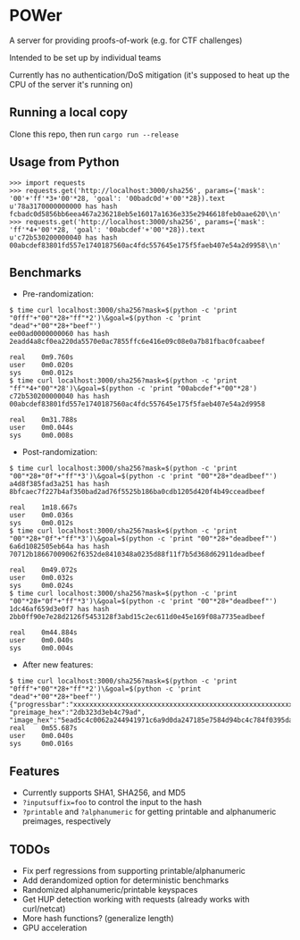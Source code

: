 # POWer

A server for providing proofs-of-work (e.g. for CTF challenges)

Intended to be set up by individual teams

Currently has no authentication/DoS mitigation (it's supposed to heat up the CPU of the server it's running on)

## Running a local copy

Clone this repo, then run `cargo run --release`

## Usage from Python
```
>>> import requests
>>> requests.get('http://localhost:3000/sha256', params={'mask': '00'+'ff'*3+'00'*28, 'goal': '00badc0d'+'00'*28}).text
u'78a3170000000000 has hash fcbadc0d5856bb6eea467a236218eb5e16017a1636e335e2946618feb0aae620\\n'
>>> requests.get('http://localhost:3000/sha256', params={'mask': 'ff'*4+'00'*28, 'goal': '00abcdef'+'00'*28}).text
u'c72b530200000040 has hash 00abcdef83801fd557e1740187560ac4fdc557645e175f5faeb407e54a2d9958\\n'
```

## Benchmarks

- Pre-randomization:
```
$ time curl localhost:3000/sha256?mask=$(python -c 'print "0fff"+"00"*28+"ff"*2')\&goal=$(python -c 'print "dead"+"00"*28+"beef"')
ee00ad0000000060 has hash 2eadd4a8cf0ea220da5570e0ac7855ffc6e416e09c08e0a7b81fbac0fcaabeef

real    0m9.760s
user    0m0.020s
sys     0m0.012s
$ time curl localhost:3000/sha256?mask=$(python -c 'print "ff"*4+"00"*28')\&goal=$(python -c 'print "00abcdef"+"00"*28')
c72b530200000040 has hash 00abcdef83801fd557e1740187560ac4fdc557645e175f5faeb407e54a2d9958

real    0m31.788s
user    0m0.044s
sys     0m0.008s
```
- Post-randomization:
```
$ time curl localhost:3000/sha256?mask=$(python -c 'print "00"*28+"0f"+"ff"*3')\&goal=$(python -c 'print "00"*28+"deadbeef"')
a4d8f385fad3a251 has hash 8bfcaec7f227b4af350bad2ad76f5525b186ba0cdb1205d420f4b49cceadbeef

real    1m18.667s
user    0m0.036s
sys     0m0.012s
$ time curl localhost:3000/sha256?mask=$(python -c 'print "00"*28+"0f"+"ff"*3')\&goal=$(python -c 'print "00"*28+"deadbeef"')
6a6d1082505eb64a has hash 70712b18667009062f6352de8410348a0235d88f11f7b5d368d62911deadbeef

real    0m49.072s
user    0m0.032s
sys     0m0.024s
$ time curl localhost:3000/sha256?mask=$(python -c 'print "00"*28+"0f"+"ff"*3')\&goal=$(python -c 'print "00"*28+"deadbeef"')
1dc46af659d3e0f7 has hash 2bb0ff90e7e28d2126f5453128f3abd15c2ec611d0e45e169f08a7735eadbeef

real    0m44.884s
user    0m0.040s
sys     0m0.004s
```
- After new features:
```
$ time curl localhost:3000/sha256?mask=$(python -c 'print "0fff"+"00"*28+"ff"*2')\&goal=$(python -c 'print "dead"+"00"*28+"beef"')
{"progressbar":"xxxxxxxxxxxxxxxxxxxxxxxxxxxxxxxxxxxxxxxxxxxxxxxxxxxxxxx", "preimage_hex":"2db323d3eb4c79ad", "image_hex":"5ead5c4c0062a244941971c6a9d0da247185e7584d94bc4c784f0395da79beef"}
real    0m55.687s
user    0m0.040s
sys     0m0.016s
```

## Features
- Currently supports SHA1, SHA256, and MD5
- `?inputsuffix=foo` to control the input to the hash
- `?printable` and `?alphanumeric` for getting printable and alphanumeric preimages, respectively

## TODOs
- Fix perf regressions from supporting printable/alphanumeric
- Add derandomized option for deterministic benchmarks
- Randomized alphanumeric/printable keyspaces
- Get HUP detection working with requests (already works with curl/netcat)
- More hash functions? (generalize length)
- GPU acceleration
